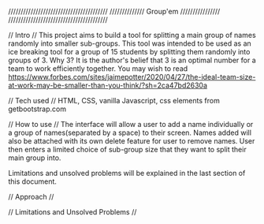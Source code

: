 ////////////////////////////////////////
////////////// Group'em ////////////////
////////////////////////////////////////

// Intro //
This project aims to build a tool for splitting a main group of names randomly into smaller sub-groups. This tool was intended to be used as an ice breaking tool for a group of 15 students by splitting them randomly into groups of 3.
Why 3? It is the author's belief that 3 is an optimal number for a team to work efficiently together. You may wish to read https://www.forbes.com/sites/jaimepotter/2020/04/27/the-ideal-team-size-at-work-may-be-smaller-than-you-think/?sh=2ca47bd2630a

// Tech used //
HTML, CSS, vanilla Javascript, css elements from getbootstrap.com

// How to use //
The interface will allow a user to add a name individually or a group of names(separated by a space) to their screen. Names added will also be attached with its own delete feature for user to remove names. User then enters a limited choice of sub-group size that they want to split their main group into.

Limitations and unsolved problems will be explained in the last section of this document.

// Approach //

// Limitations and Unsolved Problems //
